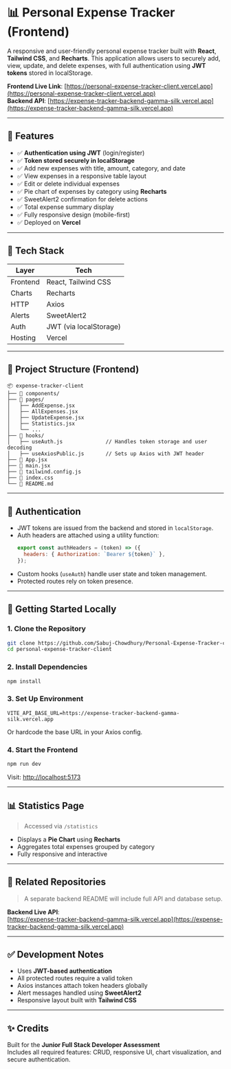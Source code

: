 # 📊 Personal Expense Tracker (Frontend)

A responsive and user-friendly personal expense tracker built with **React**, **Tailwind CSS**, and **Recharts**. This application allows users to securely add, view, update, and delete expenses, with full authentication using **JWT tokens** stored in localStorage.

**Frontend Live Link**: [https://personal-expense-tracker-client.vercel.app](https://personal-expense-tracker-client.vercel.app)  
**Backend API**: [https://expense-tracker-backend-gamma-silk.vercel.app](https://expense-tracker-backend-gamma-silk.vercel.app)

---

## 📌 Features

- ✅ **Authentication using JWT** (login/register)
- ✅ **Token stored securely in localStorage**
- ✅ Add new expenses with title, amount, category, and date
- ✅ View expenses in a responsive table layout
- ✅ Edit or delete individual expenses
- ✅ Pie chart of expenses by category using **Recharts**
- ✅ SweetAlert2 confirmation for delete actions
- ✅ Total expense summary display
- ✅ Fully responsive design (mobile-first)
- ✅ Deployed on **Vercel**

---

## 🧱 Tech Stack

| Layer    | Tech                   |
| -------- | ---------------------- |
| Frontend | React, Tailwind CSS    |
| Charts   | Recharts               |
| HTTP     | Axios                  |
| Alerts   | SweetAlert2            |
| Auth     | JWT (via localStorage) |
| Hosting  | Vercel                 |

---

## 📁 Project Structure (Frontend)

```
📦 expense-tracker-client
├── 📁 components/
├── 📁 pages/
│   ├── AddExpense.jsx
│   ├── AllExpenses.jsx
│   ├── UpdateExpense.jsx
│   ├── Statistics.jsx
│   └── ...
├── 📁 hooks/
│   ├── useAuth.js              // Handles token storage and user decoding
│   ├── useAxiosPublic.js       // Sets up Axios with JWT header
├── 📄 App.jsx
├── 📄 main.jsx
├── 📄 tailwind.config.js
├── 📄 index.css
└── 📄 README.md
```

---

## 🔐 Authentication

- JWT tokens are issued from the backend and stored in `localStorage`.
- Auth headers are attached using a utility function:
  ```js
  export const authHeaders = (token) => ({
    headers: { Authorization: `Bearer ${token}` },
  });
  ```
- Custom hooks (`useAuth`) handle user state and token management.
- Protected routes rely on token presence.

---

## 🚀 Getting Started Locally

### 1. Clone the Repository

```bash
git clone https://github.com/Sabuj-Chowdhury/Personal-Expense-Tracker-client
cd personal-expense-tracker-client
```

### 2. Install Dependencies

```bash
npm install
```

### 3. Set Up Environment

```env
VITE_API_BASE_URL=https://expense-tracker-backend-gamma-silk.vercel.app
```

Or hardcode the base URL in your Axios config.

### 4. Start the Frontend

```bash
npm run dev
```

Visit: [http://localhost:5173](http://localhost:5173)

---

## 📊 Statistics Page

> Accessed via `/statistics`

- Displays a **Pie Chart** using **Recharts**
- Aggregates total expenses grouped by category
- Fully responsive and interactive

---

## 📎 Related Repositories

> A separate backend README will include full API and database setup.

**Backend Live API**:  
[https://expense-tracker-backend-gamma-silk.vercel.app](https://expense-tracker-backend-gamma-silk.vercel.app)

---

## ✅ Development Notes

- Uses **JWT-based authentication**
- All protected routes require a valid token
- Axios instances attach token headers globally
- Alert messages handled using **SweetAlert2**
- Responsive layout built with **Tailwind CSS**

---

## ✨ Credits

Built for the **Junior Full Stack Developer Assessment**  
Includes all required features: CRUD, responsive UI, chart visualization, and secure authentication.
